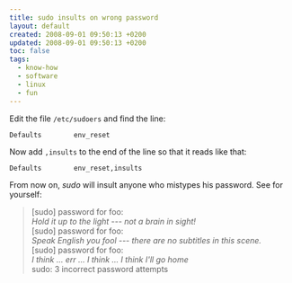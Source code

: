 ```yaml
---
title: sudo insults on wrong password
layout: default
created: 2008-09-01 09:50:13 +0200
updated: 2008-09-01 09:50:13 +0200
toc: false
tags:
  - know-how
  - software
  - linux
  - fun
---
```

Edit the file `/etc/sudoers` and find the line:

    Defaults        env_reset

Now add `,insults` to the end of the line so that it reads like that:

    Defaults        env_reset,insults


From now on, *sudo* will insult anyone who mistypes his password. See for yourself:

> [sudo] password for foo:  
> *Hold it up to the light --- not a brain in sight!*  
> [sudo] password for foo:  
> *Speak English you fool --- there are no subtitles in this scene.*  
> [sudo] password for foo:  
> *I think … err … I think … I think I'll go home*  
> sudo: 3 incorrect password attempts

